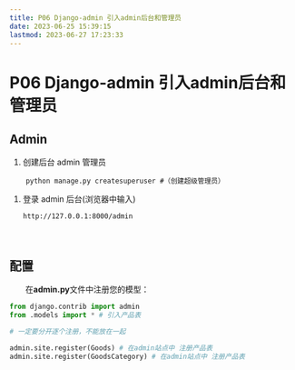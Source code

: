 ```yaml
---
title: P06 Django-admin 引入admin后台和管理员  
date: 2023-06-25 15:39:15  
lastmod: 2023-06-27 17:23:33  
---
```


# P06 Django-admin 引入admin后台和管理员

## Admin

1. 创建后台 admin 管理员

```shell
    python manage.py createsuperuser #（创建超级管理员）
```

1. 登录 admin 后台(浏览器中输入)

    `http://127.0.0.1:8000/admin`

　　‍

## 配置

　　在**admin.py**文件中注册您的模型：

```python
from django.contrib import admin
from .models import * # 引入产品表

# 一定要分开逐个注册，不能放在一起

admin.site.register(Goods) # 在admin站点中 注册产品表
admin.site.register(GoodsCategory) # 在admin站点中 注册产品表
```

　　‍

